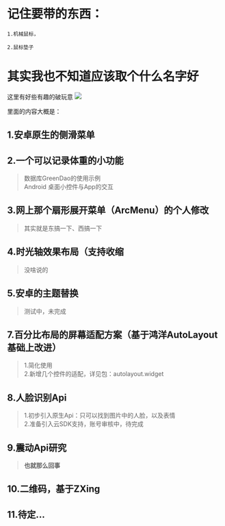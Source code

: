 # 记住要带的东西：
```
1.机械鼠标，

2.鼠标垫子
```


# 其实我也不知道应该取个什么名字好
这里有好些有趣的破玩意
![](https://gitee.com/KosmosZero/SmallWidget/blob/master/app/src/main/res/drawable-nodpi/zero_hands.gif)

里面的内容大概是：

## 1.安卓原生的侧滑菜单

## 2.一个可以记录体重的小功能
> 数据库GreenDao的使用示例<br/>
Android 桌面小控件与App的交互

## 3.网上那个扇形展开菜单（ArcMenu）的个人修改
> 其实就是东搞一下、西搞一下

## 4.时光轴效果布局（支持收缩
> 没啥说的

## 5.安卓的主题替换
> 测试中，未完成

## 7.百分比布局的屏幕适配方案（基于鸿洋AutoLayout基础上改进）
> 1.简化使用<br/>
> 2.新增几个控件的适配，详见包：autolayout.widget

## 8.人脸识别Api
> 1.初步引入原生Api：只可以找到图片中的人脸，以及表情<br/>
> 2.准备引入云SDK支持，账号审核中，待完成

## 9.震动Api研究
> **也就那么回事**

## 10.二维码，基于ZXing

## 11.待定...


